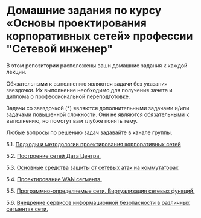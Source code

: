 #  Домашние задания по курсу «Основы проектирования корпоративных сетей» профессии "Сетевой инженер"

В этом репозитории расположены ваши домашние задания к каждой лекции. 

Обязательными к выполнению являются задачи без указания звездочки. Их выполнение необходимо для получения зачета и диплома о профессиональной переподготовке.

Задачи со звездочкой (*) являются дополнительными задачами и/или задачами повышенной сложности. Они не являются обязательными к выполнению, но помогут вам глубже понять тему.

Любые вопросы по решению задач задавайте в канале группы.

5.1. [Подходы и методологии проектирования корпоративных сетей](https://github.com/netology-code/crpnt-homeworks/blob/main/8-01.md)

5.2. [Построение сетей Дата Центра.](https://github.com/netology-code/crpnt-homeworks/blob/main/8-02.md)

5.3. [Основные средства защиты от сетевых атак на коммутаторах]()

5.4. [Проектирование WAN сегмента. ]()

5.5. [Программно-определяемые сети. Виртуализация сетевых функций.]()

5.6. [Внедрение сервисов информационной безопасности в различных сегментах сети.]()




